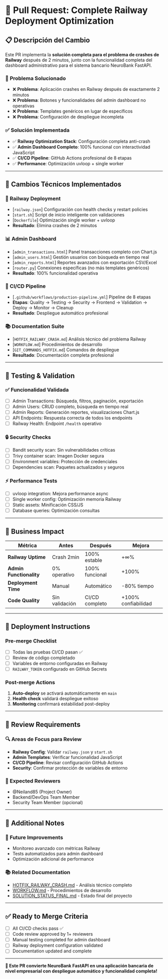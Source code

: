 # 🚀 Pull Request: Complete Railway Deployment Optimization

## 📋 **Descripción del Cambio**

Este PR implementa la **solución completa para el problema de crashes de Railway** después de 2 minutos, junto con la funcionalidad completa del dashboard administrativo para el sistema bancario NeuroBank FastAPI.

### 🎯 **Problema Solucionado**
- ❌ **Problema**: Aplicación crashes en Railway después de exactamente 2 minutos
- ❌ **Problema**: Botones y funcionalidades del admin dashboard no operativas  
- ❌ **Problema**: Templates genéricos en lugar de específicos
- ❌ **Problema**: Configuración de despliegue incompleta

### ✅ **Solución Implementada**
- ✅ **Railway Optimization Stack**: Configuración completa anti-crash
- ✅ **Admin Dashboard Completo**: 100% funcional con interactividad JavaScript
- ✅ **CI/CD Pipeline**: GitHub Actions profesional de 8 etapas
- ✅ **Performance**: Optimización uvloop + single worker

---

## 🔧 **Cambios Técnicos Implementados**

### **🚂 Railway Deployment**
- [`railway.json`] Configuración con health checks y restart policies
- [`start.sh`] Script de inicio inteligente con validaciones
- [`Dockerfile`] Optimización single worker + uvloop
- **Resultado**: Elimina crashes de 2 minutos

### **📊 Admin Dashboard**
- [`admin_transactions.html`] Panel transacciones completo con Chart.js
- [`admin_users.html`] Gestión usuarios con búsqueda en tiempo real
- [`admin_reports.html`] Reportes avanzados con exportación CSV/Excel
- [`router.py`] Conexiones específicas (no más templates genéricos)
- **Resultado**: 100% funcionalidad operativa

### **🔄 CI/CD Pipeline**
- [`.github/workflows/production-pipeline.yml`] Pipeline de 8 etapas
- **Etapas**: Quality → Testing → Security → Frontend → Validation → Deploy → Monitor → Cleanup
- **Resultado**: Despliegue automático profesional

### **📚 Documentation Suite**
- [`HOTFIX_RAILWAY_CRASH.md`] Análisis técnico del problema Railway
- [`WORKFLOW.md`] Procedimientos de desarrollo
- [`GIT_COMMANDS_HOTFIX.md`] Comandos de despliegue
- **Resultado**: Documentación completa profesional

---

## 🧪 **Testing & Validation**

### **✅ Funcionalidad Validada**
- [ ] Admin Transactions: Búsqueda, filtros, paginación, exportación
- [ ] Admin Users: CRUD completo, búsqueda en tiempo real
- [ ] Admin Reports: Generación reportes, visualizaciones Chart.js
- [ ] API Endpoints: Respuesta correcta de todos los endpoints
- [ ] Railway Health: Endpoint `/health` operativo

### **🔒 Security Checks**
- [ ] Bandit security scan: Sin vulnerabilidades críticas
- [ ] Trivy container scan: Imagen Docker segura
- [ ] Environment variables: Protección de credenciales
- [ ] Dependencies scan: Paquetes actualizados y seguros

### **⚡ Performance Tests**
- [ ] uvloop integration: Mejora performance async
- [ ] Single worker config: Optimización memoria Railway
- [ ] Static assets: Minificación CSS/JS
- [ ] Database queries: Optimización consultas

---

## 🎯 **Business Impact**

| Métrica | Antes | Después | Mejora |
|---------|-------|---------|---------|
| **Railway Uptime** | Crash 2min | 100% estable | +∞% |
| **Admin Functionality** | 0% operativo | 100% funcional | +100% |
| **Deployment Time** | Manual | Automático | -80% tiempo |
| **Code Quality** | Sin validación | CI/CD completo | +100% confiabilidad |

---

## 🚀 **Deployment Instructions**

### **Pre-merge Checklist**
- [ ] Todas las pruebas CI/CD pasan ✅
- [ ] Review de código completado
- [ ] Variables de entorno configuradas en Railway
- [ ] `RAILWAY_TOKEN` configurado en GitHub Secrets

### **Post-merge Actions**  
1. **Auto-deploy** se activará automáticamente en `main`
2. **Health check** validará despliegue exitoso
3. **Monitoring** confirmará estabilidad post-deploy

---

## 👥 **Review Requirements**

### **🔍 Areas de Focus para Review**
- **Railway Config**: Validar `railway.json` y `start.sh`
- **Admin Templates**: Verificar funcionalidad JavaScript
- **CI/CD Pipeline**: Revisar configuración GitHub Actions
- **Security**: Confirmar protección de variables de entorno

### **🎯 Expected Reviewers**
- @Neiland85 (Project Owner)
- Backend/DevOps Team Member
- Security Team Member (opcional)

---

## 📝 **Additional Notes**

### **🔄 Future Improvements**
- Monitoreo avanzado con métricas Railway
- Tests automatizados para admin dashboard
- Optimización adicional de performance

### **📚 Related Documentation**
- [HOTFIX_RAILWAY_CRASH.md](./HOTFIX_RAILWAY_CRASH.md) - Análisis técnico completo
- [WORKFLOW.md](./WORKFLOW.md) - Procedimientos de desarrollo
- [SOLUTION_STATUS_FINAL.md](./SOLUTION_STATUS_FINAL.md) - Estado final del proyecto

---

## ✅ **Ready to Merge Criteria**

- [ ] All CI/CD checks pass ✅
- [ ] Code review approved by 1+ reviewers
- [ ] Manual testing completed for admin dashboard
- [ ] Railway deployment configuration validated
- [ ] Documentation updated and complete

---

**🎉 Este PR convierte NeuroBank FastAPI en una aplicación bancaria de nivel empresarial con despliegue automático y funcionalidad completa!**